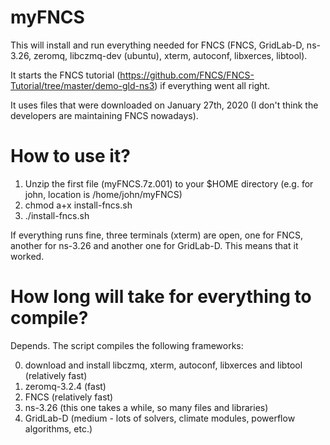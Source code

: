 # myFNCS

This will install and run everything needed for FNCS (FNCS, GridLab-D, ns-3.26, zeromq, libczmq-dev (ubuntu), xterm, autoconf, libxerces, libtool).

It starts the FNCS tutorial (https://github.com/FNCS/FNCS-Tutorial/tree/master/demo-gld-ns3) if everything went all right.

It uses files that were downloaded on January 27th, 2020 (I don't think the developers are maintaining FNCS nowadays).

# How to use it?
1. Unzip the first file (myFNCS.7z.001) to your $HOME directory (e.g. for john, location is /home/john/myFNCS)
2. chmod a+x install-fncs.sh
3. ./install-fncs.sh

If everything runs fine, three terminals (xterm) are open, one for FNCS, another for ns-3.26 and another one for GridLab-D.
This means that it worked.

# How long will take for everything to compile?
Depends.
The script compiles the following frameworks:

0. download and install libczmq, xterm, autoconf, libxerces and libtool (relatively fast)
1. zeromq-3.2.4 (fast)
2. FNCS (relatively fast)
3. ns-3.26 (this one takes a while, so many files and libraries)
4. GridLab-D (medium - lots of solvers, climate modules, powerflow algorithms, etc.)

